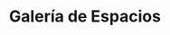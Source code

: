 ---
title: "Galería de Espacios"
meta_title: "Galería - Consultorios Profesionales Belgrano"
description: "Conocé nuestros consultorios y instalaciones en Belgrano. Espacios profesionales habilitados para la práctica de la psicología."
image: "/images/gallery/1.png"

gallery_images:
  - design: "Consultorio 1"
    designer: "Vista desde Escritorio"
    image: "/images/gallery/1.png"
  - design: "Consultorio 1"
    designer: "Ventanal al Patio"
    image: "/images/gallery/5.png"
  - design: "Consultorio 1"
    designer: "Vista desde la puerta"
    image: "/images/gallery/8.png"
  - design: "Consultorio 2"
    designer: "Detalle sillón"
    image: "/images/gallery/2.png"
  - design: "Consultorio 2"
    designer: "Vista General"
    image: "/images/gallery/4.png"
  - design: "Consultorio 2"
    designer: "Zona de Sesiones"
    image: "/images/gallery/5.png"
  - design: "Consultorio 3"
    designer: "Espacio Íntimo"
    image: "/images/gallery/6.png"
  - design: "Consultorio 3"
    designer: "Vista al Patio"
    image: "/images/gallery/7.png"
  - design: "Consultorio 1"
    designer: "Vista desde la puerta"
    image: "/images/gallery/8.png"
  - design: "Áreas Comunes"
    designer: "Baño Completo"
    image: "/images/gallery/9.png"
  
---